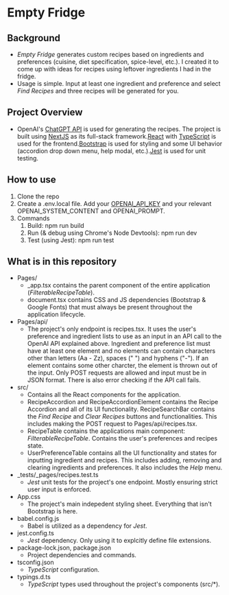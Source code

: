 # Empty Fridge

## Background
* <em>Empty Fridge</em> generates custom recipes based on ingredients and preferences (cuisine, diet specification, spice-level, etc.). I created it to come up with ideas for recipes using leftover ingredients I had in the fridge.
* Usage is simple. Input at least one ingredient and preference and select <i>Find Recipes</i> and three recipes will be generated for you.

## Project Overview
* OpenAI's <a href="https://platform.openai.com/docs/api-reference/chat">ChatGPT API</a> is used for generating the recipes. The project is built using <a href="https://nextjs.org/">NextJS</a> as its full-stack framework.<a href="https://react.dev/">React</a> with <a href="https://www.typescriptlang.org/">TypeScript</a> is used for the frontend.<a href="https://getbootstrap.com/">Bootstrap</a> is used for styling and some UI behavior (accordion drop down menu, help modal, etc.).<a href="https://jestjs.io/">Jest</a> is used for unit testing.

## How to use
1. Clone the repo
2. Create a .env.local file. Add your <a href="https://help.openai.com/en/articles/4936850-where-do-i-find-my-secret-api-key">OPENAI_API_KEY</a> and your relevant OPENAI_SYSTEM_CONTENT and OPENAI_PROMPT.
3. Commands
    1. Build: npm run build
    2. Run (& debug using Chrome's Node Devtools): npm run dev
    3. Test (using Jest): npm run test

## What is in this repository
* Pages/
    * _app.tsx contains the parent component of the entire application (<i>FilterableRecipeTable</i>).
    * document.tsx contains CSS and JS dependencies (Bootstrap & Google Fonts) that must always be present throughout the application lifecycle.
* Pages/api/
    * The project's only endpoint is recipes.tsx. It uses the user's preference and ingredient lists to use as an input in an API call to the OpenAI API explained above. Ingredient and preference list must have at least one element and no elements can contain characters other than letters (Aa - Zz), spaces (" ") and hyphens ("-"). If an element contains some other charcter, the element is thrown out of the input. Only POST requests are allowed and input must be in JSON format. There is also error checking if the API call fails.
* src/
    * Contains all the React components for the application.
    * RecipeAccordion and RecipeAccordionElement contains the Recipe Accordion and all of its UI functionality. RecipeSearchBar contains the <i>Find Recipe</i> and <i>Clear Recipes</i> buttons and functionalities. This includes making the POST request to Pages/api/recipes.tsx.
    * RecipeTable contains the applications main component: <i>FilterableRecipeTable</i>. Contains the user's preferences and recipes state.
    * UserPreferenceTable contains all the UI functionality and states for inputting ingredient and recipes. This includes adding, removing and clearing ingredients and preferences. It also includes the <i>Help</i> menu.
* _tests/_pages/recipes.test.ts
    * <i>Jest</i> unit tests for the project's one endpoint. Mostly ensuring strict user input is enforced.
* App.css
    * The project's main indepedent styling sheet. Everything that isn't Bootstrap is here.
* babel.config.js
    * Babel is utilized as a dependency for <i>Jest</i>.
* jest.config.ts
    * <i>Jest</i> dependency. Only using it to explcitly define file extensions.
* package-lock.json, package.json
    * Project dependencies and commands.
* tsconfig.json
    * <i>TypeScript</i> configuration.
* typings.d.ts
    * <i>TypeScript</i> types used throughout the project's components (src/*).